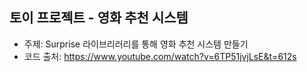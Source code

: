 ## 토이 프로젝트 - 영화 추천 시스템

- 주제: Surprise 라이브리러리를 통해 영화 추천 시스템 만들기 <br>
- 코드 출처: https://www.youtube.com/watch?v=6TP51jvjLsE&t=612s
<br>
